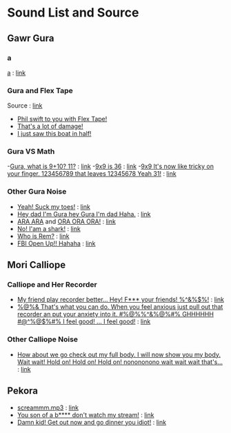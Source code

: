 
# Sound List and Source

## Gawr Gura
### a

[a](gura/a.mp3) : [link](https://www.youtube.com/watch?v=1Uzw1Zr1FE4)

### Gura and Flex Tape

Source : [link](https://www.youtube.com/watch?v=3SlheXtia5I)

- [Phil swift to you with Flex Tape!](gura/phil-swift-to-you-with-flex-tape.mp3)
- [That's a lot of damage!](gura/thats-a-lot-of-damage.mp3)
- [I just saw this boat in half!](gura/i-just-saw-this-boat-in-half.mp3)

### Gura VS Math

-[Gura, what is 9+10? 11?](gura/gura-what-is-nine-plus-ten-eleven.mp3) : [link](https://www.youtube.com/watch?v=0L0y9KrteMU)
-[9x9 is 36](gura/nine-time-nine-is-thirty-six.mp3) : [link](https://www.youtube.com/watch?v=zOdBO8WQAEc)
-[9x9 It's now like tricky on your finger. 123456789 that leaves 12345678 Yeah 31!](gura/nine-time-nine-its-tricky-on-your-finger-123456789-12345678-thirty-one.mp3) : [link](https://www.youtube.com/watch?v=zOdBO8WQAEc)

### Other Gura Noise

- [Yeah! Suck my toes!](gura/yeah-suck-my-toes.mp3) : [link](https://www.youtube.com/watch?v=GrocXhe9W1s)
- [Hey dad I'm Gura hey Gura I'm dad Haha.](gura/hey-dad-im-gura-hey-gura-im-dad-haha.mp3) : [link](https://www.youtube.com/watch?v=s77qUcn8iL4)
- [ARA ARA](gura/ara-ara.mp3) and [ORA ORA ORA!](ora-ora-ora.mp3) : [link](https://www.youtube.com/watch?v=HUOYlNzCmeo)
- [No! I'am a shark!](gura/no-iam-a-shark.mp3) : [link](https://www.youtube.com/watch?v=g5XbOxU9CkU)
- [Who is Rem?](gura/who-is-rem.mp3) : [link](https://www.youtube.com/watch?v=DJR9CRkXpbc)
- [FBI Open Up!! Hahaha](gura/fbi-open-up.mp3) : [link](https://www.youtube.com/watch?v=8FQpmS9nwic)

## Mori Calliope

### Calliope and Her Recorder

- [My friend play recorder better... Hey! F*** your friends! %^&%$%!](calliope/my-friend-play-recorder-better-hey-fuck-your-friend.mp3) : [link](https://www.youtube.com/watch?v=MO9O3y965Zw)
- [%@%& That's what you can do. When you feel anxious just pull out that recorder an put your anxiety into it. #%@%%^&%@%#% GHHHHHH #@^%@$%#% I feel good! ... I feel good!](calliope/when-you-feel-anxious-just-pull-out-that-recorder-and-put-your-anxiety-into-it.mp3) : [link](https://www.youtube.com/watch?v=z-1bvIWe_Zo)

### Other Calliope Noise

- [How about we go check out my full body. I will now show you my body. Wait wait! Hold on! Hold on! Hold on! nonononono wait wait wait that's...](calliope/i-will-now-show-you-my-body.mp3) : [link](https://www.youtube.com/watch?v=sCItRC6bxZE&list=LL&index=11)

## Pekora

- [screammm.mp3](peko/screammm.mp3) : [link](https://www.youtube.com/watch?v=W-0WSIcPQ2I&t=30s)
- [You son of a b**** don't watch my stream!](peko/you-son-of-a-bitch-dont-watch-my-stream.mp3) : [link](https://www.youtube.com/watch?v=6m2ECND7VrY)
- [Damn kid! Get out now and go dinner you idiot!](peko/damn-kid-get-out-now-and-go-dinner-you-idiot.mp3) : [link](https://www.youtube.com/watch?v=6m2ECND7VrY)